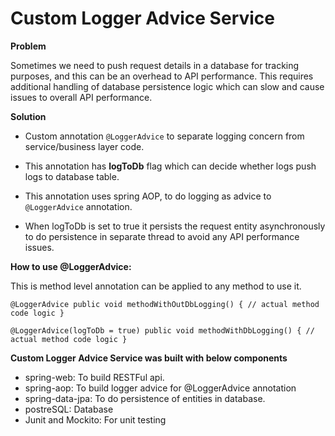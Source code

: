 # Custom Logger Advice Service

**Problem**

Sometimes we need to push request details in a database for tracking purposes,
and this can be an overhead to API performance.
This requires additional handling of database persistence logic which can slow and
cause issues to overall API performance.

**Solution**

* Custom annotation `@LoggerAdvice` to separate logging concern from service/business layer code.

* This annotation has **logToDb** flag which can decide whether logs push logs to database table.

* This annotation uses spring AOP, to do logging as advice to `@LoggerAdvice` annotation.

* When logToDb is set to true it persists the request entity asynchronously to do persistence in
  separate thread to avoid any API performance issues.

**How to use @LoggerAdvice:**

This is method level annotation can be applied to any method to use it.

`@LoggerAdvice
 public void methodWithOutDbLogging() {
   // actual method code logic
}`

`@LoggerAdvice(logToDb = true)
 public void methodWithDbLogging() {
   // actual method code logic
}`

**Custom Logger Advice Service was built with below components**

* spring-web: To build RESTFul api.
* spring-aop: To build logger advice for @LoggerAdvice annotation
* spring-data-jpa: To do persistence of entities in database.
* postreSQL: Database
* Junit and Mockito: For unit testing